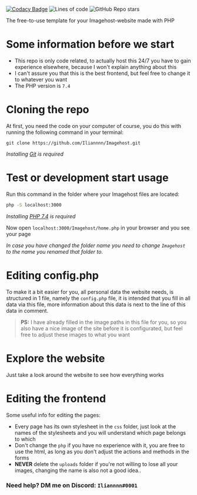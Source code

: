 [![Codacy Badge](https://app.codacy.com/project/badge/Grade/b98dfd2627b14883aac8a0a25fde6e49)](https://www.codacy.com/gh/Iliannnn/Imagehost/dashboard?utm_source=github.com&amp;utm_medium=referral&amp;utm_content=Iliannnn/Imagehost&amp;utm_campaign=Badge_Grade)
![Lines of code](https://img.shields.io/tokei/lines/github/Iliannnn/Imagehost) 
![GitHub Repo stars](https://img.shields.io/github/stars/Iliannnn/Imagehost)

The free-to-use template for your Imagehost-website made with PHP

# Some information before we start

- This repo is only code related, to actually host this 24/7 you have to gain experience elsewhere, because I won't explain anything about this
- I can't assure you that this is the best frontend, but feel free to change it to whatever you want
- The PHP version is `7.4`

# Cloning the repo
At first, you need the code on your computer of course, you do this with running the following command in your terminal:
```
git clone https://github.com/Iliannnn/Imagehost.git
```
*Installing [Git](https://git-scm.com/) is required*

# Test or development start usage

Run this command in the folder where your Imagehost files are located:

```bash
php -S localhost:3000
```
*Installing [PHP 7.4](https://php.net/download#php-7.4) is required*

Now open `localhost:3000/Imagehost/home.php` in your browser and you see your page

*In case you have changed the folder name you need to change `Imagehost` to the name you renamed that folder to.*

# Editing config.php

To make it a bit easier for you, all personal data the website needs, is structured in 1 file, namely the `config.php` file, it is intended that you fill in all data via this file, more information about this data is next to the line of this data in comment.

> **PS:** I have already filled in the image paths in this file for you, so you also have a nice image of the site before it is configurated, but feel free to adjust these images to what you want

# Explore the website

Just take a look around the website to see how everything works

# Editing the frontend

Some useful info for editing the pages:
- Every page has its own stylesheet in the `css` folder, just look at the names of the stylesheets and you will understand which page belongs to which
- Don't change the `php` if you have no experience with it, you are free to use the html, as long as you don't adjust the actions and methods in the forms
- **NEVER** delete the `uploads` folder if you're not willing to lose all your images, changing the name is also not a good idea..

### Need help? DM me on Discord: `Iliannnn#0001`
